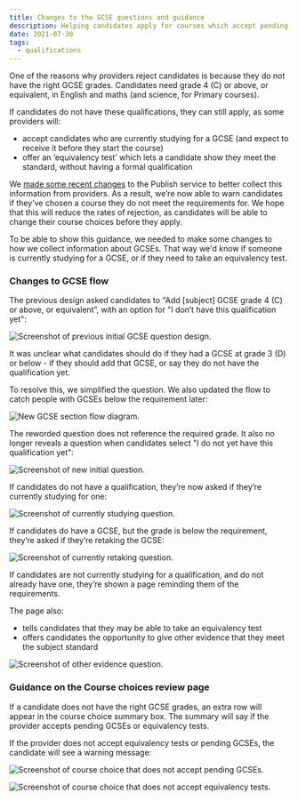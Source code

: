 ```yaml
---
title: Changes to the GCSE questions and guidance
description: Helping candidates apply for courses which accept pending GCSEs or equivalency tests
date: 2021-07-30
tags:
  - qualifications
---
```


One of the reasons why providers reject candidates is because they do not have the right GCSE grades. Candidates need grade 4 (C&#8203;) or above, or equivalent, in English and maths (and science, for Primary courses).

If candidates do not have these qualifications, they can still apply, as some providers will:

- accept candidates who are currently studying for a GCSE (and expect to receive it before they start the course)
- offer an ‘equivalency test’ which lets a candidate show they meet the standard, without having a formal qualification

We [made some recent changes](/publish-teacher-training-courses/pending-gcses-equivalency-tests/) to the Publish service to better collect this information from providers. As a result, we’re now able to warn candidates if they’ve chosen a course they do not meet the requirements for. We hope that this will reduce the rates of rejection, as candidates will be able to change their course choices before they apply.

To be able to show this guidance, we needed to make some changes to how we collect information about GCSEs. That way we'd know if someone is currently studying for a GCSE, or if they need to take an equivalency test.

### Changes to GCSE flow

The previous design asked candidates to "Add [subject] GCSE grade 4 (C&#8203;) or above, or equivalent”, with an option for "I don’t have this qualification yet":

![Screenshot of previous initial GCSE question design.](previous-design.png "Previous initial GCSE question design")

It was unclear what candidates should do if they had a GCSE at grade 3 (D) or below - if they should add that GCSE, or say they do not have the qualification yet.

To resolve this, we simplified the question. We also updated the flow to catch people with GCSEs below the requirement later:

![New GCSE section flow diagram.](gcse-flow.png "New GCSE section flow")

The reworded question does not reference the required grade. It also no longer reveals a question when candidates select "I do not yet have this qualification yet":

![Screenshot of new initial question.](new-first-question.png "New initial question")

If candidates do not have a qualification, they’re now asked if they’re currently studying for one:

![Screenshot of currently studying question.](currently-studying.png "Currently studying question")

If candidates do have a GCSE, but the grade is below the requirement, they’re asked if they’re retaking the GCSE:

![Screenshot of currently retaking question.](currently-retaking.png "Currently retaking question")

If candidates are not currently studying for a qualification, and do not already have one, they’re shown a page reminding them of the requirements.

The page also:

- tells candidates that they may be able to take an equivalency test
- offers candidates the opportunity to give other evidence that they meet the subject standard

![Screenshot of other evidence question.](other-evidence.png "Other evidence question")

### Guidance on the Course choices review page

If a candidate does not have the right GCSE grades, an extra row will appear in the course choice summary box. The summary will say if the provider accepts pending GCSEs or equivalency tests.

If the provider does not accept equivalency tests or pending GCSEs, the candidate will see a warning message:

![Screenshot of course choice that does not accept pending GCSEs.](no-pending-gcses.png "Course does not accept pending GCSEs")

![Screenshot of course choice that does not accept equivalency tests.](no-equivalency-tests.png "Course does not accept equivalency tests")
